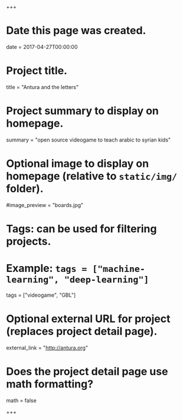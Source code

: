 +++
# Date this page was created.
date = 2017-04-27T00:00:00

# Project title.
title = "Antura and the letters"

# Project summary to display on homepage.
summary = "open source videogame to teach arabic to syrian kids"

# Optional image to display on homepage (relative to `static/img/` folder).
#image_preview = "boards.jpg"

# Tags: can be used for filtering projects.
# Example: `tags = ["machine-learning", "deep-learning"]`
tags = ["videogame", "GBL"]

# Optional external URL for project (replaces project detail page).
external_link = "http://antura.org"

# Does the project detail page use math formatting?
math = false

+++

